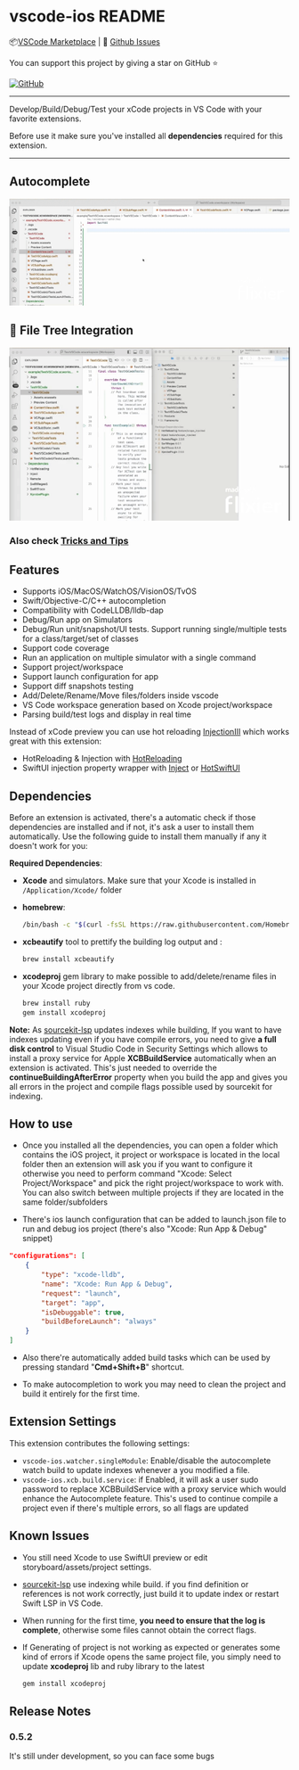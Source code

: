 # vscode-ios README

📦[VSCode Marketplace](https://marketplace.visualstudio.com/items?itemName=FirePlusTeam.vscode-ios) | 🐞
[Github Issues](https://github.com/fireplusteam/ios_vs_code/issues)

You can support this project by giving a star on GitHub ⭐️

[![GitHub](https://img.shields.io/github/stars/fireplusteam/ios_vs_code?style=social)](https://github.com/fireplusteam/ios_vs_code)

<hr/>
Develop/Build/Debug/Test your xCode projects in VS Code with your favorite extensions.

Before use it make sure you've installed all **dependencies** required for this extension.

<hr/>

## Autocomplete

[![Autocomplete](media/autocomplete.gif)](https://youtu.be/0dXQGY0IIEA)

## 🌳 File Tree Integration

[![🌳 File Tree Integration](media/project_tree.gif)](https://youtu.be/3C-abUZGkgE)

### Also check [Tricks and Tips](Tricks_and_tips.md)

## Features

-   Supports iOS/MacOS/WatchOS/VisionOS/TvOS
-   Swift/Objective-C/C++ autocompletion
-   Compatibility with CodeLLDB/lldb-dap
-   Debug/Run app on Simulators
-   Debug/Run unit/snapshot/UI tests. Support running single/multiple tests for a class/target/set of classes
-   Support code coverage
-   Run an application on multiple simulator with a single command
-   Support project/workspace
-   Support launch configuration for app
-   Support diff snapshots testing
-   Add/Delete/Rename/Move files/folders inside vscode
-   VS Code workspace generation based on Xcode project/workspace
-   Parsing build/test logs and display in real time

Instead of xCode preview you can use hot reloading [InjectionIII](https://github.com/johnno1962/InjectionIII) which works great with this extension:

-   HotReloading & Injection with [HotReloading](https://github.com/johnno1962/HotReloading)
-   SwiftUI injection property wrapper with [Inject](https://github.com/krzysztofzablocki/Inject) or [HotSwiftUI](https://github.com/johnno1962/HotSwiftUI)

## Dependencies

Before an extension is activated, there's a automatic check if those dependencies are installed and if not, it's ask a user to install them automatically.
Use the following guide to install them manually if any it doesn't work for you:

**Required Dependencies**:

-   **Xcode** and simulators. Make sure that your Xcode is installed in `/Application/Xcode/` folder

-   **homebrew**:

    ```bash
    /bin/bash -c "$(curl -fsSL https://raw.githubusercontent.com/Homebrew/install/HEAD/install.sh)"
    ```

-   **xcbeautify** tool to prettify the building log output and :

    ```bash
    brew install xcbeautify
    ```

-   **xcodeproj** gem library to make possible to add/delete/rename files in your Xcode project directly from vs code.

    ```bash
    brew install ruby
    gem install xcodeproj
    ```

**Note:**
As [sourcekit-lsp](https://github.com/apple/sourcekit-lsp) updates indexes while building, If you want to have indexes updating even if you have compile errors, you need to give **a full disk control** to Visual Studio Code in Security Settings which allows to install a proxy service for Apple **XCBBuildService** automatically when an extension is activated.
This's just needed to override the **continueBuildingAfterError** property when you build the app and gives you all errors in the project and compile flags possible used by sourcekit for indexing.

## How to use

-   Once you installed all the dependencies, you can open a folder which contains the iOS project, it project or workspace is located in the local folder then an extension will ask you if you want to configure it otherwise you need to perform command "Xcode: Select Project/Workspace" and pick the right project/workspace to work with. You can also switch between multiple projects if they are located in the same folder/subfolders

-   There's ios launch configuration that can be added to launch.json file to run and debug ios project (there's also "Xcode: Run App & Debug" snippet)

```json
"configurations": [
    {
        "type": "xcode-lldb",
        "name": "Xcode: Run App & Debug",
        "request": "launch",
        "target": "app",
        "isDebuggable": true,
        "buildBeforeLaunch": "always"
    }
]
```

-   Also there're automatically added build tasks which can be used by pressing standard "**Cmd+Shift+B**" shortcut.

-   To make autocompletion to work you may need to clean the project and build it entirely for the first time.

## Extension Settings

This extension contributes the following settings:

-   `vscode-ios.watcher.singleModule`: Enable/disable the autocomplete watch build to update indexes whenever a you modified a file.
-   `vscode-ios.xcb.build.service`: if Enabled, it will ask a user sudo password to replace XCBBuildService with a proxy service which would enhance the Autocomplete feature. This's used to continue compile a project even if there's multiple errors, so all flags are updated

## Known Issues

-   You still need Xcode to use SwiftUI preview or edit storyboard/assets/project settings.
-   [sourcekit-lsp](https://github.com/apple/sourcekit-lsp) use indexing while build. if you find definition or references is not work correctly, just build it to update index or restart Swift LSP in VS Code.
-   When running for the first time, **you need to ensure that the log is complete**, otherwise some files cannot obtain the correct flags.
-   If Generating of project is not working as expected or generates some kind of errors if Xcode opens the same project file, you simply need to update **xcodeproj** lib and ruby library to the latest

    ```bash
    gem install xcodeproj
    ```

## Release Notes

### 0.5.2

It's still under development, so you can face some bugs
